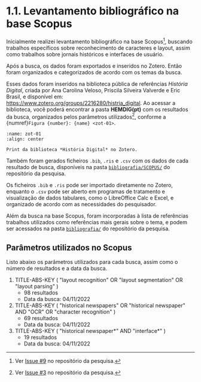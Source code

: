 # 1.1. Levantamento bibliográfico na base Scopus

Inicialmente realizei levantamento bibliográfico na base Scopus[^1], buscando trabalhos específicos sobre reconhecimento de caracteres e layout, assim como trabalhos sobre jornais históricos e interfaces de usuário.

Após a busca, os dados foram exportados e inseridos no Zotero. Então foram organizados e categorizados de acordo com os temas da busca. 

Esses dados foram inseridos na biblioteca pública de referências *História Digital*, criada por Ana Carolina Veloso, Priscila Silveira Valverde e Eric Brasil, e disponível em: https://www.zotero.org/groups/2216280/histria_digital. Ao acessar a biblioteca, você poderá encontrar a pasta **HEMDIG(pt)** com os resultados da busca, organizados pelos parâmetros utilizados[^2], conforme a {numref}`Figura {number}: {name} <zot-01>`.

```{figure} ../../assets/images/print_bib_zot.png
:name: zot-01
:align: center

Print da biblioteca *História Digital* no Zotero.
```

Também foram gerados ficheiros `.bib`, `.ris` e `.csv` com os dados de cada resultado de busca, disponíveis na pasta [`bibliografia/SCOPUS/`](https://github.com/ericbrasiln/hemdig-framework/tree/main/bibliografia/SCOPUS) do repositório da pesquisa.

Os ficheiros `.bib` e `.ris` pode ser importado diretamente no Zotero, enquanto o `.csv` pode ser aberto em programas de tratamento e visualização de dados tabulares, como o LibreOffice Calc e Excel, e organizado de acordo com as necessidades do pesquisador.

Além da busca na base Scopus, foram incorporadas à lista de referências trabalhos utilizados como referências mais gerais sobre o tema, e podem ser acessados na pasta [`bibliografia/`](../../../data/bibliografia/) do repositório da pesquisa.

## Parâmetros utilizados no Scopus

Listo abaixo os parâmetros utilizados para cada busca, assim como o número de resultados e a data da busca.

1. TITLE-ABS-KEY ( "layout recognition"  OR  "layout segmentation"  OR  "layout parsing" ) 
   - 98 resultados 
   - Data da busca: 04/11/2022
2. TITLE-ABS-KEY ( "historical newspapers"  OR  "historical newspaper"  AND  "OCR"  OR  "character recognition" )
   - 69 resultados
   - Data da busca: 04/11/2022
3. TITLE-ABS-KEY ( "historical newspaper*"  AND  "interface*" ) 
   - 19 resultados
   - Data da busca: 04/11/2022


[^1]: Ver [Issue #9](https://github.com/ericbrasiln/hemdig-framework/issues/9) no repositório da pesquisa.

[^2]: Ver [Issue #3](https://github.com/ericbrasiln/hemdig-framework/issues/3) no repositório da pesquisa.